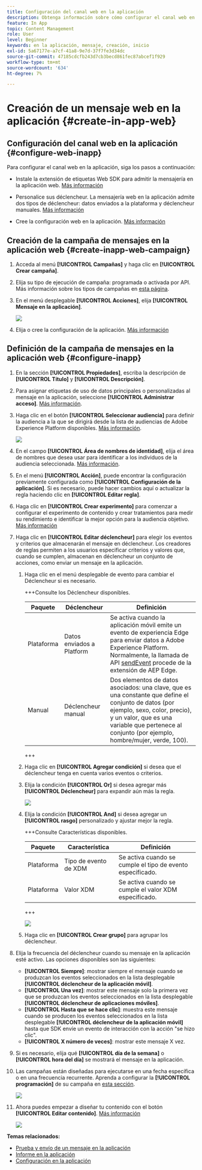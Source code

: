```yaml
---
title: Configuración del canal web en la aplicación
description: Obtenga información sobre cómo configurar el canal web en la aplicación en la recopilación de datos
feature: In App
topic: Content Management
role: User
level: Beginner
keywords: en la aplicación, mensaje, creación, inicio
exl-id: 5a67177e-a7cf-41a8-9e7d-37f7fe3d34dc
source-git-commit: 47185cdcfb243d7cb3becd861fec87abcef1f929
workflow-type: tm+mt
source-wordcount: '634'
ht-degree: 7%

---
```


# Creación de un mensaje web en la aplicación {#create-in-app-web}

## Configuración del canal web en la aplicación {#configure-web-inapp}

Para configurar el canal web en la aplicación, siga los pasos a continuación:

* Instale la extensión de etiquetas Web SDK para admitir la mensajería en la aplicación web. [Más información](https://experienceleague.adobe.com/docs/experience-platform/tags/extensions/client/web-sdk/web-sdk-extension-configuration.html?lang=en)

* Personalice sus déclencheur. La mensajería web en la aplicación admite dos tipos de déclencheur: datos enviados a la plataforma y déclencheur manuales. [Más información](https://experienceleague.adobe.com/docs/experience-platform/edge/personalization/ajo/web-in-app-messaging.html)

* Cree la configuración web en la aplicación. [Más información](inapp-configuration.md)

## Creación de la campaña de mensajes en la aplicación web {#create-inapp-web-campaign}

1. Acceda al menú **[!UICONTROL Campañas]** y haga clic en **[!UICONTROL Crear campaña]**.

1. Elija su tipo de ejecución de campaña: programada o activada por API. Más información sobre los tipos de campañas en [esta página](../campaigns/create-campaign.md#campaigntype).

1. En el menú desplegable **[!UICONTROL Acciones]**, elija **[!UICONTROL Mensaje en la aplicación]**.

   ![](assets/in_app_web_surface_1.png)

1. Elija o cree la configuración de la aplicación. [Más información](inapp-configuration.md#channel-prerequisites)

## Definición de la campaña de mensajes en la aplicación web {#configure-inapp}

1. En la sección **[!UICONTROL Propiedades]**, escriba la descripción de **[!UICONTROL Título]** y **[!UICONTROL Descripción]**.

1. Para asignar etiquetas de uso de datos principales o personalizadas al mensaje en la aplicación, seleccione **[!UICONTROL Administrar acceso]**. [Más información](../administration/object-based-access.md).

1. Haga clic en el botón **[!UICONTROL Seleccionar audiencia]** para definir la audiencia a la que se dirigirá desde la lista de audiencias de Adobe Experience Platform disponibles. [Más información](../audience/about-audiences.md).

   ![](assets/in_app_web_surface_5.png)

1. En el campo **[!UICONTROL Área de nombres de identidad]**, elija el área de nombres que desea usar para identificar a los individuos de la audiencia seleccionada. [Más información](../event/about-creating.md#select-the-namespace).

1. En el menú **[!UICONTROL Acción]**, puede encontrar la configuración previamente configurada como **[!UICONTROL Configuración de la aplicación]**. Si es necesario, puede hacer cambios aquí o actualizar la regla haciendo clic en **[!UICONTROL Editar regla]**.

1. Haga clic en **[!UICONTROL Crear experimento]** para comenzar a configurar el experimento de contenido y crear tratamientos para medir su rendimiento e identificar la mejor opción para la audiencia objetivo. [Más información](../content-management/content-experiment.md)

1. Haga clic en **[!UICONTROL Editar déclencheur]** para elegir los eventos y criterios que almacenarán el mensaje en déclencheur. Los creadores de reglas permiten a los usuarios especificar criterios y valores que, cuando se cumplen, almacenan en déclencheur un conjunto de acciones, como enviar un mensaje en la aplicación.

   1. Haga clic en el menú desplegable de evento para cambiar el Déclencheur si es necesario.

      +++Consulte los Déclencheur disponibles.

      | Paquete | Déclencheur | Definición |
      |---|---|---|
      | Plataforma | Datos enviados a Platform | Se activa cuando la aplicación móvil emite un evento de experiencia Edge para enviar datos a Adobe Experience Platform. Normalmente, la llamada de API [sendEvent](https://developer.adobe.com/client-sdks/documentation/edge-network/api-reference/#sendevent) procede de la extensión de AEP Edge. |
      | Manual | Déclencheur manual | Dos elementos de datos asociados: una clave, que es una constante que define el conjunto de datos (por ejemplo, sexo, color, precio), y un valor, que es una variable que pertenece al conjunto (por ejemplo, hombre/mujer, verde, 100). |

      +++

   1. Haga clic en **[!UICONTROL Agregar condición]** si desea que el déclencheur tenga en cuenta varios eventos o criterios.

   1. Elija la condición **[!UICONTROL Or]** si desea agregar más **[!UICONTROL Déclencheur]** para expandir aún más la regla.

      ![](assets/in_app_web_surface_8.png)

   1. Elija la condición **[!UICONTROL And]** si desea agregar un **[!UICONTROL rasgo]** personalizado y ajustar mejor la regla.

      +++Consulte Características disponibles.

      | Paquete | Característica | Definición |
      |---|---|---|
      | Plataforma | Tipo de evento de XDM | Se activa cuando se cumple el tipo de evento especificado. |
      | Plataforma | Valor XDM | Se activa cuando se cumple el valor XDM especificado. |

      +++

      ![](assets/in_app_web_surface_9.png)

   1. Haga clic en **[!UICONTROL Crear grupo]** para agrupar los déclencheur.

1. Elija la frecuencia del déclencheur cuando su mensaje en la aplicación esté activo. Las opciones disponibles son las siguientes:

   * **[!UICONTROL Siempre]**: mostrar siempre el mensaje cuando se produzcan los eventos seleccionados en la lista desplegable **[!UICONTROL déclencheur de la aplicación móvil]**.
   * **[!UICONTROL Una vez]**: mostrar este mensaje solo la primera vez que se produzcan los eventos seleccionados en la lista desplegable **[!UICONTROL déclencheur de aplicaciones móviles]**.
   * **[!UICONTROL Hasta que se hace clic]**: muestra este mensaje cuando se producen los eventos seleccionados en la lista desplegable **[!UICONTROL déclencheur de la aplicación móvil]** hasta que SDK envíe un evento de interacción con la acción &quot;se hizo clic&quot;.
   * **[!UICONTROL X número de veces]**: mostrar este mensaje X vez.

1. Si es necesario, elija qué **[!UICONTROL día de la semana]** o **[!UICONTROL hora del día]** se mostrará el mensaje en la aplicación.

1. Las campañas están diseñadas para ejecutarse en una fecha específica o en una frecuencia recurrente. Aprenda a configurar la **[!UICONTROL programación]** de su campaña en [esta sección](../campaigns/create-campaign.md#schedule).

   ![](assets/in_app_web_surface_6.png)

1. Ahora puedes empezar a diseñar tu contenido con el botón **[!UICONTROL Editar contenido]**. [Más información](design-in-app.md)

   ![](assets/in_app_web_surface_7.png)

**Temas relacionados:**

* [Prueba y envío de un mensaje en la aplicación](send-in-app.md)
* [Informe en la aplicación](../reports/campaign-global-report-cja-inapp.md)
* [Configuración en la aplicación](inapp-configuration.md)
